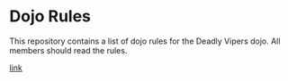 Dojo Rules
==========

This repository contains a list of dojo rules for the Deadly Vipers dojo.
All members should read the rules.

[link](https://github.com/deadlyvipers)
